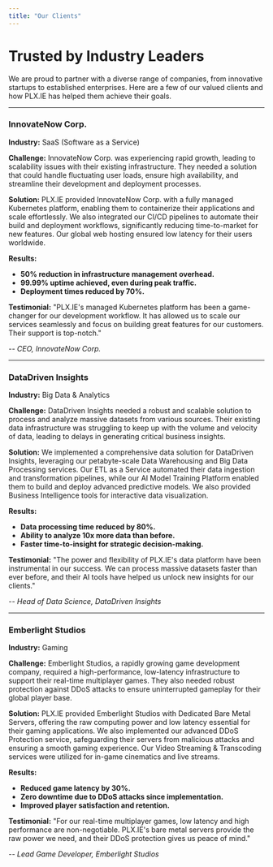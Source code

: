 ```yaml
---
title: "Our Clients"
---
```


# Trusted by Industry Leaders

We are proud to partner with a diverse range of companies, from innovative startups to established enterprises. Here are a few of our valued clients and how PLX.IE has helped them achieve their goals.

---

### **InnovateNow Corp.**

**Industry:** SaaS (Software as a Service)

**Challenge:** InnovateNow Corp. was experiencing rapid growth, leading to scalability issues with their existing infrastructure. They needed a solution that could handle fluctuating user loads, ensure high availability, and streamline their development and deployment processes.

**Solution:** PLX.IE provided InnovateNow Corp. with a fully managed Kubernetes platform, enabling them to containerize their applications and scale effortlessly. We also integrated our CI/CD pipelines to automate their build and deployment workflows, significantly reducing time-to-market for new features. Our global web hosting ensured low latency for their users worldwide.

**Results:**
*   **50% reduction in infrastructure management overhead.**
*   **99.99% uptime achieved, even during peak traffic.**
*   **Deployment times reduced by 70%.**

**Testimonial:** "PLX.IE's managed Kubernetes platform has been a game-changer for our development workflow. It has allowed us to scale our services seamlessly and focus on building great features for our customers. Their support is top-notch."

*-- CEO, InnovateNow Corp.*

---

### **DataDriven Insights**

**Industry:** Big Data & Analytics

**Challenge:** DataDriven Insights needed a robust and scalable solution to process and analyze massive datasets from various sources. Their existing data infrastructure was struggling to keep up with the volume and velocity of data, leading to delays in generating critical business insights.

**Solution:** We implemented a comprehensive data solution for DataDriven Insights, leveraging our petabyte-scale Data Warehousing and Big Data Processing services. Our ETL as a Service automated their data ingestion and transformation pipelines, while our AI Model Training Platform enabled them to build and deploy advanced predictive models. We also provided Business Intelligence tools for interactive data visualization.

**Results:**
*   **Data processing time reduced by 80%.**
*   **Ability to analyze 10x more data than before.**
*   **Faster time-to-insight for strategic decision-making.**

**Testimonial:** "The power and flexibility of PLX.IE's data platform have been instrumental in our success. We can process massive datasets faster than ever before, and their AI tools have helped us unlock new insights for our clients."

*-- Head of Data Science, DataDriven Insights*

---

### **Emberlight Studios**

**Industry:** Gaming

**Challenge:** Emberlight Studios, a rapidly growing game development company, required a high-performance, low-latency infrastructure to support their real-time multiplayer games. They also needed robust protection against DDoS attacks to ensure uninterrupted gameplay for their global player base.

**Solution:** PLX.IE provided Emberlight Studios with Dedicated Bare Metal Servers, offering the raw computing power and low latency essential for their gaming applications. We also implemented our advanced DDoS Protection service, safeguarding their servers from malicious attacks and ensuring a smooth gaming experience. Our Video Streaming & Transcoding services were utilized for in-game cinematics and live streams.

**Results:**
*   **Reduced game latency by 30%.**
*   **Zero downtime due to DDoS attacks since implementation.**
*   **Improved player satisfaction and retention.**

**Testimonial:** "For our real-time multiplayer games, low latency and high performance are non-negotiable. PLX.IE's bare metal servers provide the raw power we need, and their DDoS protection gives us peace of mind."

*-- Lead Game Developer, Emberlight Studios*
